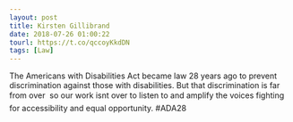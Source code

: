 ```yaml
---
layout: post
title: Kirsten Gillibrand
date: 2018-07-26 01:00:22
tourl: https://t.co/qccoyKkdDN
tags: [Law]
---
```

The Americans with Disabilities Act became law 28 years ago to prevent discrimination against those with disabilities. But that discrimination is far from over  so our work isnt over to listen to and amplify the voices fighting for accessibility and equal opportunity. #ADA28